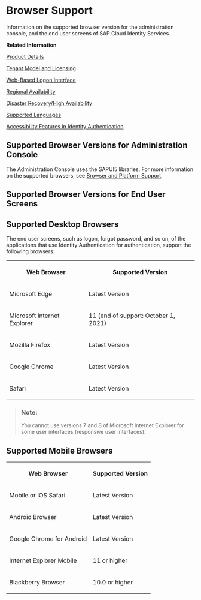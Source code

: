 <!-- loio0741076fccab4f99bf3fbce88b6d2f97 -->

# Browser Support

Information on the supported browser version for the administration console, and the end user screens of SAP Cloud Identity Services.

**Related Information**  


[Product Details](product-details-4d404b1.md)

[Tenant Model and Licensing](tenant-model-and-licensing-93160eb.md "This document provides information about the tenant model, tenant licensing, and obtaining a tenant of Identity Authentication.")

[Web-Based Logon Interface](web-based-logon-interface-8e40afc.md "Service providers that delegate authentication to Identity Authentication can use two types of visualization of the web-based user interfaces for the logon pages of their applications.")

[Regional Availability](regional-availability-be600ca.md "Tenants are deployed on the productive domain accounts.ondemand.com.")

[Disaster Recovery/High Availability](disaster-recovery-high-availability-2c1a055.md "Disaster recovery (DR) and high availability (HA) are based on the capabilities of the underlying infrastructure.")

[Supported Languages](supported-languages-0ea634d.md "Information on the supported languages for the administration console, and the end user screens of Identity Authentication.")

[Accessibility Features in Identity Authentication](accessibility-features-in-identity-authentication-c7b544b.md "To optimize your experience of Identity Authentication, Identity Authentication tools provide features and settings that help you use the software efficiently.")

<a name="concept_xst_gty_g5"/>

<!-- concept\_xst\_gty\_g5 -->

## Supported Browser Versions for Administration Console

The Administration Console uses the SAPUI5 libraries. For more information on the supported browsers, see [Browser and Platform Support](https://sapui5.hana.ondemand.com/#/topic/74b59efa0eef48988d3b716bd0ecc933).

<a name="concept_iwq_yty_g5"/>

<!-- concept\_iwq\_yty\_g5 -->

## Supported Browser Versions for End User Screens



<a name="concept_iwq_yty_g5__section_vlv_jtf_fpb"/>

## Supported Desktop Browsers

The end user screens, such as logon, forgot password, and so on, of the applications that use Identity Authentication for authentication, support the following browsers:


<table>
<tr>
<th valign="top">

Web Browser



</th>
<th valign="top">

Supported Version



</th>
</tr>
<tr>
<td valign="top">

Microsoft Edge



</td>
<td valign="top">

Latest Version



</td>
</tr>
<tr>
<td valign="top">

Microsoft Internet Explorer



</td>
<td valign="top">

11 \(end of support: October 1, 2021\)



</td>
</tr>
<tr>
<td valign="top">

Mozilla Firefox



</td>
<td valign="top">

Latest Version



</td>
</tr>
<tr>
<td valign="top">

Google Chrome



</td>
<td valign="top">

Latest Version



</td>
</tr>
<tr>
<td valign="top">

Safari



</td>
<td valign="top">

Latest Version



</td>
</tr>
</table>

> ### Note:  
> You cannot use versions 7 and 8 of Microsoft Internet Explorer for some user interfaces \(responsive user interfaces\).



<a name="concept_iwq_yty_g5__section_pbk_ltf_fpb"/>

## Supported Mobile Browsers


<table>
<tr>
<th valign="top">

Web Browser



</th>
<th valign="top">

Supported Version



</th>
</tr>
<tr>
<td valign="top">

Mobile or iOS Safari



</td>
<td valign="top">

Latest Version



</td>
</tr>
<tr>
<td valign="top">

Android Browser



</td>
<td valign="top">

Latest Version



</td>
</tr>
<tr>
<td valign="top">

Google Chrome for Android



</td>
<td valign="top">

Latest Version



</td>
</tr>
<tr>
<td valign="top">

Internet Explorer Mobile



</td>
<td valign="top">

11 or higher



</td>
</tr>
<tr>
<td valign="top">

Blackberry Browser



</td>
<td valign="top">

10.0 or higher



</td>
</tr>
</table>

